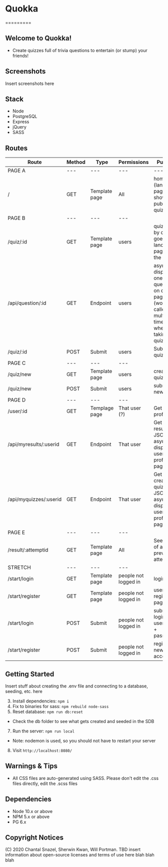 # Quokka
=========

## Welcome to Quokka!

* Create quizzes full of trivia questions to entertain (or stump) your friends!

## Screenshots

Insert screenshots here

## Stack

* Node
* PostgreSQL
* Express
* jQuery
* SASS

## Routes

Route | Method | Type | Permissions |  Purpose
---|---|---|---|---
PAGE A | --- | --- | ---|---
/ | GET | Template page | All | homepage (landing page showing all public quizzes)
PAGE B | --- | --- | ---
/quiz/:id | GET | Template page | users | quiz page, by default goes to landing page for the quiz
/api/question/:id | GET | Endpoint | users | async displays one question on quiz page (would be called multiple times when taking a quiz)
/quiz/:id | POST | Submit | users | Submit a quiz
PAGE C | --- | --- | ---
/quiz/new | GET | Template page | users | create new quiz page
/quiz/new | POST | Submit | users | submit a new quiz
PAGE D | --- | --- | ---
/user/:id | GET | Templage page | That user (?) | Get user profile
/api/myresults/:userid | GET | Endpoint | That user | Get user's results as JSON, to async display on user profile page
/api/myquizzes/:userid | GET | Endpoint | That user | Get user's created quizzes as JSON, to async display on user profile page
PAGE E | --- | --- | ---
/result/:attemptid | GET | Template page | All | See results of a previous attempt
STRETCH | --- | --- | ---
/start/login | GET | Template page | people not logged in | login page
/start/register | GET | Template page | people not logged in | user registration page
/start/login | POST | Submit | people not logged in | submit login username + password
/start/register | POST | Submit | people not logged in | register new account



## Getting Started

Insert stuff about creating the .env file and connecting to a database, seeding, etc. here

3. Install dependencies: `npm i`
4. Fix to binaries for sass: `npm rebuild node-sass`
5. Reset database: `npm run db:reset`
  - Check the db folder to see what gets created and seeded in the SDB
7. Run the server: `npm run local`
  - Note: nodemon is used, so you should not have to restart your server
8. Visit `http://localhost:8080/`

## Warnings & Tips

- All CSS files are auto-generated using SASS. Please don't edit the .css files directly, edit the .scss files

## Dependencies

- Node 10.x or above
- NPM 5.x or above
- PG 6.x

## Copyright Notices

(C) 2020 Chantal Snazel, Sherwin Kwan, Will Portman. TBD insert information about open-source licenses and terms of use here blah blah blah
